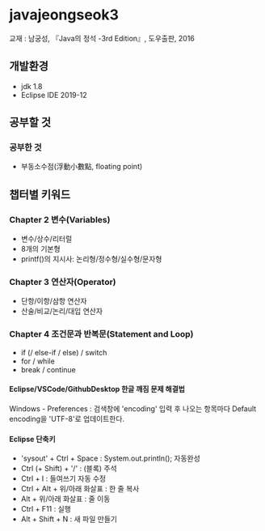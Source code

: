 # javajeongseok3
교재 : 남궁성, 『Java의 정석 -3rd Edition』, 도우출판, 2016

## 개발환경
- jdk 1.8
- Eclipse IDE 2019-12

## 공부할 것


### 공부한 것
- 부동소수점(浮動小數點, floating point)


## 챕터별 키워드
### Chapter 2 변수(Variables)
- 변수/상수/리터럴
- 8개의 기본형
- printf()의 지시사: 논리형/정수형/실수형/문자형

### Chapter 3 연산자(Operator)
- 단항/이항/삼항 연산자
- 산술/비교/논리/대입 연산자

### Chapter 4 조건문과 반복문(Statement and Loop)
- if (/ else-if / else) / switch
- for / while
- break / continue



#### Eclipse/VSCode/GithubDesktop 한글 깨짐 문제 해결법
Windows - Preferences : 검색창에 'encoding' 입력 후 나오는 항목마다 Default encoding을 'UTF-8'로 업데이트한다.

#### Eclipse 단축키
- 'sysout' + Ctrl + Space : System.out.println(); 자동완성
- Ctrl (+ Shift) + '/' : (블록) 주석
- Ctrl + I : 들여쓰기 자동 수정
- Ctrl + Alt + 위/아래 화살표 : 한 줄 복사
- Alt + 위/아래 화살표 : 줄 이동
- Ctrl + F11 : 실행
- Alt + Shift + N : 새 파일 만들기